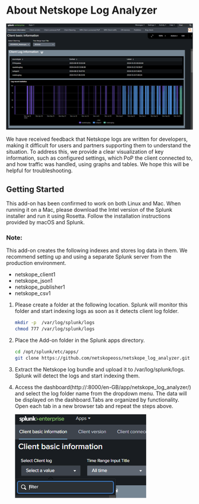 # About Netskope Log Analyzer

![Log Analyzer image](static/Dashboard.PNG)

We have received feedback that Netskope logs are written for developers, making it difficult for users and partners supporting them to understand the situation.
To address this, we provide a clear visualization of key information, such as configured settings, which PoP the client connected to, and how traffic was handled, using graphs and tables.
We hope this will be helpful for troubleshooting.

## Getting Started

This add-on has been confirmed to work on both Linux and Mac.
When running it on a Mac, please download the Intel version of the Splunk installer and run it using Rosetta. Follow the installation instructions provided by macOS and Splunk.

### Note:

This add-on creates the following indexes and stores log data in them.
We recommend setting up and using a separate Splunk server from the production environment.

* netskope_client1
* netskope_json1
* netskope_publisher1
* netskope_csv1

 1. Please create a folder at the following location. Splunk will monitor this folder and start indexing logs as soon as it detects client log folder.

    ```sh
    mkdir -p  /var/log/splunk/logs
    chmod 777 /var/log/splunk/logs
    ```

 2. Place the Add-on folder in the Splunk apps directory.

    ```sh
    cd /opt/splunk/etc/apps/
    git clone https://github.com/netskopeoss/netskope_log_analyzer.git
    ```

 3. Extract the Netskope log bundle and upload it to /var/log/splunk/logs. Splunk will detect the logs and start indexing them.
    

 4. Access the dashboard(http://<IP address>:8000/en-GB/app/netskope_log_analyzer/) and select the log folder name from the dropdown menu.
    The data will be displayed on the dashboard.Tabs are organized by functionality. Open each tab in a new browser tab and repeat the steps above.

    ![Log Analyzer image](static/Dashboard2.PNG)
